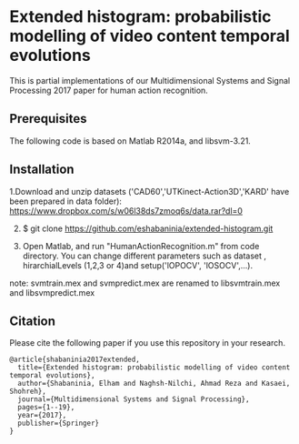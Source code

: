 # Extended histogram: probabilistic modelling of video content temporal evolutions
This is partial implementations of our Multidimensional Systems and Signal Processing 2017 paper for human action recognition.

## Prerequisites
The following code is based on Matlab R2014a, and libsvm-3.21. 


## Installation
1.Download and unzip datasets ('CAD60','UTKinect-Action3D','KARD' have been prepared in data folder):
https://www.dropbox.com/s/w06l38ds7zmoq6s/data.rar?dl=0

2. $ git clone https://github.com/eshabaninia/extended-histogram.git

3. Open Matlab, and run "HumanActionRecognition.m" from code directory.
You can change different parameters such as dataset , hirarchialLevels (1,2,3 or 4)and setup('lOPOCV', 'lOSOCV',…).


note: svmtrain.mex and svmpredict.mex are renamed to libsvmtrain.mex and libsvmpredict.mex

## Citation
Please cite the following paper if you use this repository in your research.
```
@article{shabaninia2017extended,
  title={Extended histogram: probabilistic modelling of video content temporal evolutions},
  author={Shabaninia, Elham and Naghsh-Nilchi, Ahmad Reza and Kasaei, Shohreh},
  journal={Multidimensional Systems and Signal Processing},
  pages={1--19},
  year={2017},
  publisher={Springer}
}


